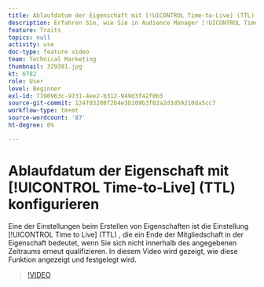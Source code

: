 ```yaml
---
title: Ablaufdatum der Eigenschaft mit [!UICONTROL Time-to-Live] (TTL) konfigurieren
description: Erfahren Sie, wie Sie in Audience Manager [!UICONTROL Time to Live] (TTL) finden und festlegen. Verwenden Sie diese Einstellung, wenn Sie Eigenschaften erstellen, wodurch ein Ablaufdatum für die Mitgliedschaft in der Eigenschaft festgelegt wird, wenn sich ein Benutzer nicht innerhalb des angegebenen Zeitraums erneut qualifiziert.
feature: Traits
topics: null
activity: use
doc-type: feature video
team: Technical Marketing
thumbnail: 329381.jpg
kt: 6782
role: User
level: Beginner
exl-id: 7190963c-9731-4ee2-b312-949d3f42f0b3
source-git-commit: 124f03208f2b4e3b109b3f02a2d3d59210da5cc7
workflow-type: tm+mt
source-wordcount: '87'
ht-degree: 0%

---
```


# Ablaufdatum der Eigenschaft mit [!UICONTROL Time-to-Live] (TTL) konfigurieren

Eine der Einstellungen beim Erstellen von Eigenschaften ist die Einstellung [!UICONTROL Time to Live] (TTL) , die ein Ende der Mitgliedschaft in der Eigenschaft bedeutet, wenn Sie sich nicht innerhalb des angegebenen Zeitraums erneut qualifizieren. In diesem Video wird gezeigt, wie diese Funktion angezeigt und festgelegt wird.

>[!VIDEO](https://video.tv.adobe.com/v/341336/?quality=12&learn=on&captions=ger)
